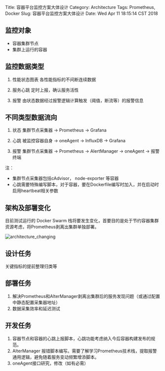 Title: 容器平台监控方案大体设计
Category: Architecture
Tags: Prometheus, Docker
Slug: 容器平台监控方案大体设计
Date: Wed Apr 11 18:15:14 CST 2018


## 监控对象

- 容器集群节点 
- 集群上运行的容器

## 监控数据类型

1. 性能状态图表
   各性能指标的不间断连续数据

2. 服务心跳
   定时上报，确认服务活性

3. 报警
   由状态数据经过报警逻辑计算触发（阈值，断流等）的报警信息

## 不同类型数据流向

1. 状态
   集群节点采集器 -> Prometheus -> Grafana

2. 心跳
   被监控容器自身 -> oneAgent -> InfluxDB -> Grafana

3. 报警
   集群节点采集器 -> Prometheus -> AlertManager -> oneAgent -> 报警终端

注： 

- 集群节点采集器包括cAdvisor， node-exporter 等容器
- 心跳需要特殊编写脚本，对于容器，要在Dockerfile编写时加入，并在启动时启用heartbeat相关参数

## 架构及部署变化

目前测试运行的 Docker Swarm 栈将要发生变化，首要目的是处于节约容器集群资源考虑，将Prometheus剥离出集群单独部署。

![architecture_changing](http://ooyi4zkat.bkt.clouddn.com/容器监控信息采集.png)

## 设计任务

关键指标的提前整理归类等

## 部署任务

1. 解决Prometheus和AlterManager剥离出集群后的服务发现问题（或通过配置中静态配置采集器地址）
2. 数据采集效率和延迟测试

## 开发任务

1. 容器节点和容器的心跳上报脚本，心跳功能考虑纳入今后容器构建发布的规范。
2. AlterManager 报错脚本编写。需要了解学习Prometheus技术栈，提取报警通用逻辑，避免随着服务变动频繁增添脚本。
3. oneAgent接口研究，修改（如有必需）
